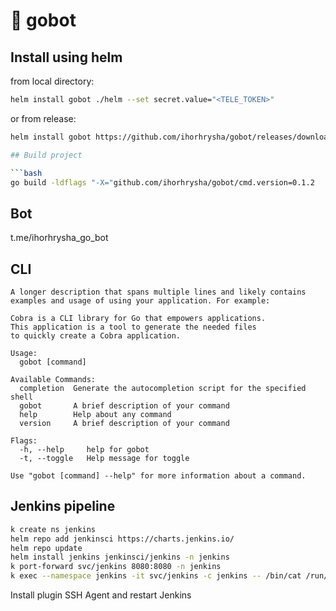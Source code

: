 # 🤖 gobot

## Install using helm

from local directory:
```bash 
helm install gobot ./helm --set secret.value="<TELE_TOKEN>"
```

or from release:
```bash
helm install gobot https://github.com/ihorhrysha/gobot/releases/download/0.0.3/gobot-0.1.1.tgz --set secret.value="<TELE_TOKEN>"

## Build project 

```bash
go build -ldflags "-X="github.com/ihorhrysha/gobot/cmd.version=0.1.2
```

## Bot

t.me/ihorhrysha_go_bot

## CLI
```
A longer description that spans multiple lines and likely contains
examples and usage of using your application. For example:

Cobra is a CLI library for Go that empowers applications.
This application is a tool to generate the needed files
to quickly create a Cobra application.

Usage:
  gobot [command]

Available Commands:
  completion  Generate the autocompletion script for the specified shell
  gobot       A brief description of your command
  help        Help about any command
  version     A brief description of your command

Flags:
  -h, --help     help for gobot
  -t, --toggle   Help message for toggle

Use "gobot [command] --help" for more information about a command.
```

## Jenkins pipeline

```bash
k create ns jenkins
helm repo add jenkinsci https://charts.jenkins.io/
helm repo update
helm install jenkins jenkinsci/jenkins -n jenkins
k port-forward svc/jenkins 8080:8080 -n jenkins
k exec --namespace jenkins -it svc/jenkins -c jenkins -- /bin/cat /run/secrets/additional/chart-admin-password && echo
```

Install plugin SSH Agent and restart Jenkins

